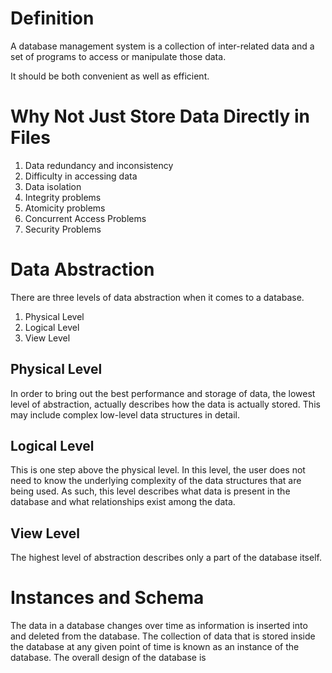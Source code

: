 # Definition
A database management system is a collection of inter-related data and a set of programs to access or manipulate those data.

It should be both convenient as well as efficient.
# Why Not Just Store Data Directly in Files
1. Data redundancy and inconsistency
2. Difficulty in accessing data
3. Data isolation
4. Integrity problems
5. Atomicity problems
6. Concurrent Access Problems
7. Security Problems
# Data Abstraction
There are three levels of data abstraction when it comes to a database.
1. Physical Level
2. Logical Level
3. View Level
## Physical Level
In order to bring out the best performance and storage of data, the lowest level of abstraction, actually describes how the data is actually stored. This may include complex low-level data structures in detail.
## Logical Level
This is one step above the physical level. In this level, the user does not need to know the underlying complexity of the data structures that are being used. As such, this level describes what data is present in the database and what relationships exist among the data.
## View Level
The highest level of abstraction describes only a part of the database itself.
# Instances and Schema
The data in a database changes over time as information is inserted into and deleted from the database. The collection of data that is stored inside the database at any given point of time is known as an instance of the database. The overall design of the database is 